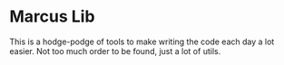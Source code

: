 # Marcus Lib
This is a hodge-podge of tools to make writing the code each day a lot easier.
Not too much order to be found, just a lot of utils.